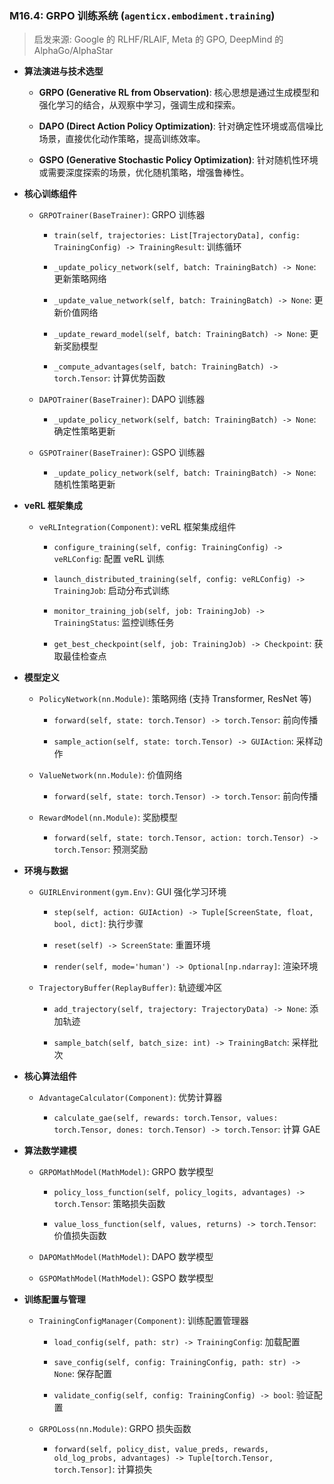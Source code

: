 ### M16.4: GRPO 训练系统 (`agenticx.embodiment.training`)

> 启发来源: Google 的 RLHF/RLAIF, Meta 的 GPO, DeepMind 的 AlphaGo/AlphaStar

* **算法演进与技术选型**

  * **GRPO (Generative RL from Observation)**: 核心思想是通过生成模型和强化学习的结合，从观察中学习，强调生成和探索。

  * **DAPO (Direct Action Policy Optimization)**: 针对确定性环境或高信噪比场景，直接优化动作策略，提高训练效率。

  * **GSPO (Generative Stochastic Policy Optimization)**: 针对随机性环境或需要深度探索的场景，优化随机策略，增强鲁棒性。

* **核心训练组件**

  * `GRPOTrainer(BaseTrainer)`: GRPO 训练器

    * `train(self, trajectories: List[TrajectoryData], config: TrainingConfig) -> TrainingResult`: 训练循环

    * `_update_policy_network(self, batch: TrainingBatch) -> None`: 更新策略网络

    * `_update_value_network(self, batch: TrainingBatch) -> None`: 更新价值网络

    * `_update_reward_model(self, batch: TrainingBatch) -> None`: 更新奖励模型

    * `_compute_advantages(self, batch: TrainingBatch) -> torch.Tensor`: 计算优势函数

  * `DAPOTrainer(BaseTrainer)`: DAPO 训练器

    * `_update_policy_network(self, batch: TrainingBatch) -> None`: 确定性策略更新

  * `GSPOTrainer(BaseTrainer)`: GSPO 训练器

    * `_update_policy_network(self, batch: TrainingBatch) -> None`: 随机性策略更新

* **veRL 框架集成**

  * `veRLIntegration(Component)`: veRL 框架集成组件

    * `configure_training(self, config: TrainingConfig) -> veRLConfig`: 配置 veRL 训练

    * `launch_distributed_training(self, config: veRLConfig) -> TrainingJob`: 启动分布式训练

    * `monitor_training_job(self, job: TrainingJob) -> TrainingStatus`: 监控训练任务

    * `get_best_checkpoint(self, job: TrainingJob) -> Checkpoint`: 获取最佳检查点

* **模型定义**

  * `PolicyNetwork(nn.Module)`: 策略网络 (支持 Transformer, ResNet 等)

    * `forward(self, state: torch.Tensor) -> torch.Tensor`: 前向传播

    * `sample_action(self, state: torch.Tensor) -> GUIAction`: 采样动作

  * `ValueNetwork(nn.Module)`: 价值网络

    * `forward(self, state: torch.Tensor) -> torch.Tensor`: 前向传播

  * `RewardModel(nn.Module)`: 奖励模型

    * `forward(self, state: torch.Tensor, action: torch.Tensor) -> torch.Tensor`: 预测奖励

* **环境与数据**

  * `GUIRLEnvironment(gym.Env)`: GUI 强化学习环境

    * `step(self, action: GUIAction) -> Tuple[ScreenState, float, bool, dict]`: 执行步骤

    * `reset(self) -> ScreenState`: 重置环境

    * `render(self, mode='human') -> Optional[np.ndarray]`: 渲染环境

  * `TrajectoryBuffer(ReplayBuffer)`: 轨迹缓冲区

    * `add_trajectory(self, trajectory: TrajectoryData) -> None`: 添加轨迹

    * `sample_batch(self, batch_size: int) -> TrainingBatch`: 采样批次

* **核心算法组件**

  * `AdvantageCalculator(Component)`: 优势计算器

    * `calculate_gae(self, rewards: torch.Tensor, values: torch.Tensor, dones: torch.Tensor) -> torch.Tensor`: 计算 GAE

* **算法数学建模**

  * `GRPOMathModel(MathModel)`: GRPO 数学模型

    * `policy_loss_function(self, policy_logits, advantages) -> torch.Tensor`: 策略损失函数

    * `value_loss_function(self, values, returns) -> torch.Tensor`: 价值损失函数

  * `DAPOMathModel(MathModel)`: DAPO 数学模型

  * `GSPOMathModel(MathModel)`: GSPO 数学模型

* **训练配置与管理**

  * `TrainingConfigManager(Component)`: 训练配置管理器

    * `load_config(self, path: str) -> TrainingConfig`: 加载配置

    * `save_config(self, config: TrainingConfig, path: str) -> None`: 保存配置

    * `validate_config(self, config: TrainingConfig) -> bool`: 验证配置

  * `GRPOLoss(nn.Module)`: GRPO 损失函数

    * `forward(self, policy_dist, value_preds, rewards, old_log_probs, advantages) -> Tuple[torch.Tensor, torch.Tensor]`: 计算损失